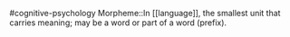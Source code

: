 #cognitive-psychology 
Morpheme::In [[language]], the smallest unit that carries meaning; may be a word or part of a word (prefix).
<!--SR:!2024-04-07,1,230-->